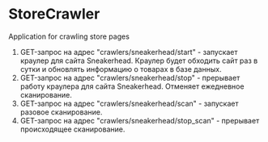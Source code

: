 # StoreCrawler
 Application for crawling store pages

1. GET-запрос на адрес "crawlers/sneakerhead/start" - запускает краулер
   для сайта Sneakerhead. Краулер будет обходить сайт раз в сутки и
   обновлять информацию о товарах в базе данных.
2. GET-запрос на адрес "crawlers/sneakerhead/stop" - прерывает работу
   краулера для сайта Sneakerhead. Отменяет ежедневное сканирование.
3. GET-запрос на адрес "crawlers/sneakerhead/scan" - запускает разовое
   сканирование.
4. GET-запрос на адрес "crawlers/sneakerhead/stop_scan" - прерывает
   происходящее сканирование.